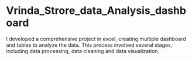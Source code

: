 # Vrinda_Strore_data_Analysis_dashboard
I developed a comprehensive project in excel, creating multiple dashboard and tables to analyze the data. This process involved several stages, including data processing, data cleaning and data visualization.
